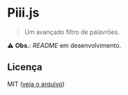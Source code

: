 # Piii.js

> Um avançado filtro de palavrões.

:warning: **Obs.**: *README* em desenvolvimento.

## Licença

MIT ([veja o arquivo](#))
